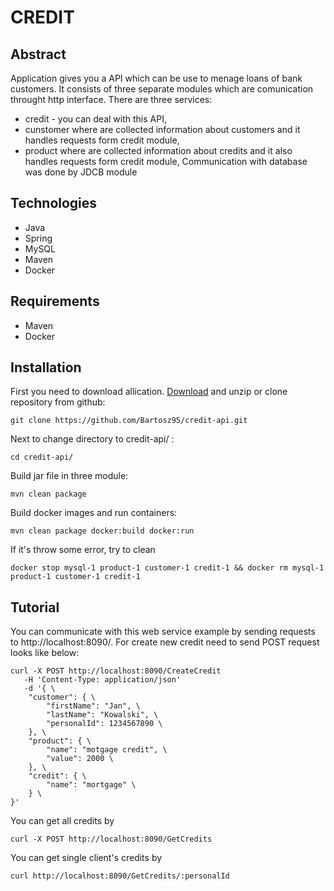 # CREDIT 
## Abstract
Application gives you a API which can be use to menage loans of bank customers. 
It consists of three separate modules which are comunication throught http interface.
There are three services:
- credit - you can deal with this API,
- cunstomer where are collected information about customers and it handles requests form credit module,
- product where are collected information about credits and it also handles requests form credit module,
Communication with database was done by JDCB module

## Technologies
- Java
- Spring
- MySQL
- Maven
- Docker 

## Requirements
- Maven
- Docker

## Installation
First you need to download allication. 
[Download](https://github.com/Bartosz95/credit-api/archive/master.zip) and unzip or clone repository from github:
```shell script
git clone https://github.com/Bartosz95/credit-api.git
```
Next to change directory to credit-api/ :
```shell script
cd credit-api/
```
Build jar file in three module:
```shell script
mvn clean package
```
Build docker images and run containers: 
```shell script
mvn clean package docker:build docker:run
```
If it's throw some error, try to clean
```shell script
docker stop mysql-1 product-1 customer-1 credit-1 && docker rm mysql-1 product-1 customer-1 credit-1
```
## Tutorial
You can communicate with this web service example by sending requests to http://localhost:8090/.
For create new credit need to send POST request looks like below:
```
curl -X POST http://localhost:8090/CreateCredit
   -H 'Content-Type: application/json'
   -d '{ \
    "customer": { \
        "firstName": "Jan", \
        "lastName": "Kowalski", \
        "personalId": 1234567890 \
    }, \
    "product": { \
        "name": "motgage credit", \
        "value": 2000 \
    }, \
    "credit": { \
        "name": "mortgage" \
    } \
}'
```
You can get all credits by
```
curl -X POST http://localhost:8090/GetCredits
```
You can get single client's credits by
```
curl http://localhost:8090/GetCredits/:personalId
```